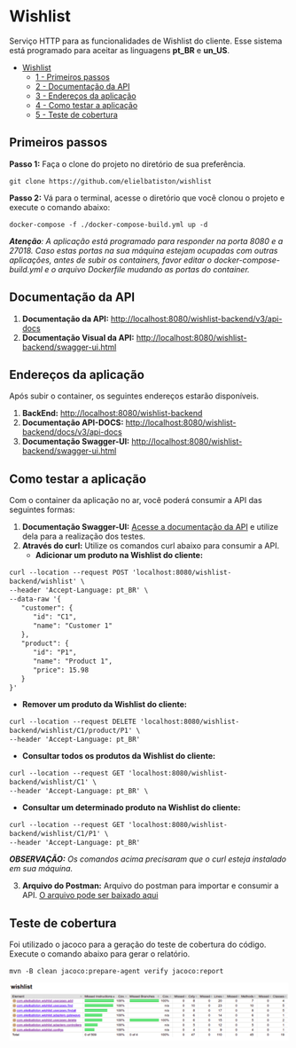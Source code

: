 # Wishlist

Serviço HTTP para as funcionalidades de Wishlist do cliente.
Esse sistema está programado para aceitar as linguagens **pt_BR** e **un_US**.

- [Wishlist](#wishlist) 
   - [1 - Primeiros passos](#primeiros-passos) 
   - [2 - Documentação da API](#documentação-da-api) 
   - [3 - Endereços da aplicação](#endereços-da-aplicação) 
   - [4 - Como testar a aplicação](#como-testar-a-aplicação)
   - [5 - Teste de cobertura](#teste-de-cobertura)

## Primeiros passos

**Passo 1:** Faça o clone do projeto no diretório de sua preferência.

```shell
git clone https://github.com/elielbatiston/wishlist
```

**Passo 2:** Vá para o terminal, acesse o diretório que você clonou o projeto e execute o comando abaixo:

```shell
docker-compose -f ./docker-compose-build.yml up -d
```

***Atenção**: A aplicação está programado para responder na porta 8080 e a 27018. Caso estas portas na sua máquina estejam 
ocupadas com outras aplicações, antes de subir os containers, favor editar o docker-compose-build.yml e o arquivo Dockerfile 
mudando as portas do container.*

## Documentação da API

1. __Documentação da API:__ [http://localhost:8080/wishlist-backend/v3/api-docs](http://localhost:8080/wishlist-backend/v3/api-docs)
2. __Documentação Visual da API:__ [http://localhost:8080/wishlist-backend/swagger-ui.html](http://localhost:8080/wishlist-backend/swagger-ui.html)

## Endereços da aplicação

Após subir o container, os seguintes endereços estarão disponíveis.

1. __BackEnd:__ [http://localhost:8080/wishlist-backend](http://localhost:8080/wishlist-backend)
2. __Documentação API-DOCS:__ [http://localhost:8080/wishlist-backend/docs/v3/api-docs](http://localhost:8080/wishlist-backend/docs/v3/api-docs)
3. __Documentação Swagger-UI:__ [http://localhost:8080/wishlist-backend/swagger-ui.html](http://localhost:8080/wishlist-backend/swagger-ui.html)

## Como testar a aplicação

Com o container da aplicação no ar, você poderá consumir a API das seguintes formas:

1. __Documentação Swagger-UI:__ [Acesse a documentação da API](http://localhost:8080/wishlist-backend/swagger-ui.html) 
e utilize dela para a realização dos testes.
2. __Através do curl:__ Utilize os comandos curl abaixo para consumir a API.
   - **Adicionar um produto na Wishlist do cliente:**
```shell
curl --location --request POST 'localhost:8080/wishlist-backend/wishlist' \
--header 'Accept-Language: pt_BR' \
--data-raw '{
   "customer": {
      "id": "C1",
      "name": "Customer 1"
   },
   "product": {
      "id": "P1",
      "name": "Product 1",
      "price": 15.98
   }
}'
```
   - **Remover um produto da Wishlist do cliente:**
```shell
curl --location --request DELETE 'localhost:8080/wishlist-backend/wishlist/C1/product/P1' \
--header 'Accept-Language: pt_BR'
```

   - **Consultar todos os produtos da Wishlist do cliente:**
```shell
curl --location --request GET 'localhost:8080/wishlist-backend/wishlist/C1' \
--header 'Accept-Language: pt_BR' \
```

   - **Consultar um determinado produto na Wishlist do cliente:**
```shell
curl --location --request GET 'localhost:8080/wishlist-backend/wishlist/C1/P1' \
--header 'Accept-Language: pt_BR'
```
   
***OBSERVAÇÃO:** Os comandos acima precisaram que o curl esteja instalado em sua máquina.*

3. __Arquivo do Postman:__ Arquivo do postman para importar e consumir a API. 
[O arquivo pode ser baixado aqui](https://github.com/elielbatiston/wishlist/blob/main/wishlist.postman_collection.json)

## Teste de cobertura

Foi utilizado o jacoco para a geração do teste de cobertura do código. Execute o comando abaixo para gerar o relatório. 
```shell
mvn -B clean jacoco:prepare-agent verify jacoco:report
``` 

<p align="center"><img src="https://github.com/elielbatiston/wishlist/blob/main/src/main/resources/medias/coverage.png"></p>

